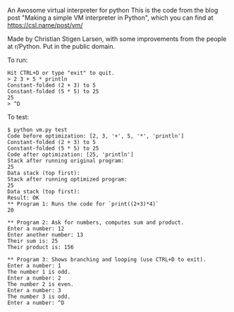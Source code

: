 An Awosome virtual interpreter for python
This is the code from the blog post "Making a simple VM interpreter in Python",
which you can find at https://csl.name/post/vm/

Made by Christian Stigen Larsen, with some improvements from the people at r/Python.
Put in the public domain.

To run:

    Hit CTRL+D or type "exit" to quit.
    > 2 3 + 5 * println
    Constant-folded (2 + 3) to 5
    Constant-folded (5 * 5) to 25
    25
    > ^D

To test:

    $ python vm.py test
    Code before optimization: [2, 3, '+', 5, '*', 'println']
    Constant-folded (2 + 3) to 5
    Constant-folded (5 * 5) to 25
    Code after optimization: [25, 'println']
    Stack after running original program:
    25
    Data stack (top first):
    Stack after running optimized program:
    25
    Data stack (top first):
    Result: OK
    ** Program 1: Runs the code for `print((2+3)*4)`
    20

    ** Program 2: Ask for numbers, computes sum and product.
    Enter a number: 12
    Enter another number: 13
    Their sum is: 25
    Their product is: 156

    ** Program 3: Shows branching and looping (use CTRL+D to exit).
    Enter a number: 1
    The number 1 is odd.
    Enter a number: 2
    The number 2 is even.
    Enter a number: 3
    The number 3 is odd.
    Enter a number: ^D

